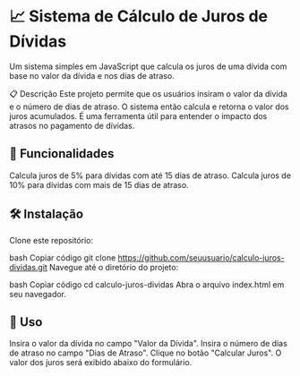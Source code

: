 <h1> 📈 Sistema de Cálculo de Juros de Dívidas </h1>
Um sistema simples em JavaScript que calcula os juros de uma dívida com base no valor da dívida e nos dias de atraso.

📋 Descrição
Este projeto permite que os usuários insiram o valor da dívida e o número de dias de atraso. O sistema então calcula e retorna o valor dos juros acumulados. É uma ferramenta útil para entender o impacto dos atrasos no pagamento de dívidas.

<h2> 🌟 Funcionalidades </h2>

 Calcula juros de 5% para dívidas com até 15 dias de atraso.
 Calcula juros de 10% para dívidas com mais de 15 dias de atraso.
 
<h2>🛠️ Instalação </h2>
Clone este repositório:

bash
Copiar código
git clone https://github.com/seuusuario/calculo-juros-dividas.git
Navegue até o diretório do projeto:

bash
Copiar código
cd calculo-juros-dividas
Abra o arquivo index.html em seu navegador.

<h2>🚀 Uso </h2>
Insira o valor da dívida no campo "Valor da Dívida".
Insira o número de dias de atraso no campo "Dias de Atraso".
Clique no botão "Calcular Juros".
O valor dos juros será exibido abaixo do formulário.
